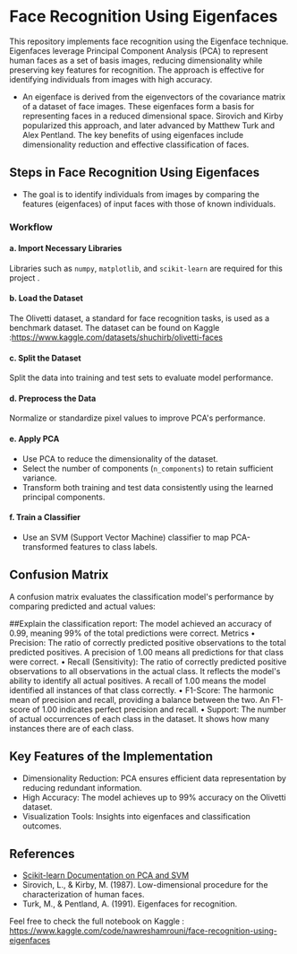 # Face Recognition Using Eigenfaces

This repository implements face recognition using the Eigenface technique. Eigenfaces leverage Principal Component Analysis (PCA) to represent human faces as a set of basis images, reducing dimensionality while preserving key features for recognition. The approach is effective for identifying individuals from images with high accuracy.

- An eigenface is derived from the eigenvectors of the covariance matrix of a dataset of face images. These eigenfaces form a basis for representing faces in a reduced dimensional space. Sirovich and Kirby popularized this approach, and later advanced by Matthew Turk and Alex Pentland. The key benefits of using eigenfaces include dimensionality reduction and effective classification of faces.

## Steps in Face Recognition Using Eigenfaces

- The goal is to identify individuals from images by comparing the features (eigenfaces) of input faces with those of known individuals.

###  Workflow

#### a. Import Necessary Libraries
Libraries such as `numpy`, `matplotlib`, and `scikit-learn` are required for this project . 

#### b. Load the Dataset
The Olivetti dataset, a standard for face recognition tasks, is used as a benchmark dataset.
The dataset can be found on Kaggle :https://www.kaggle.com/datasets/shuchirb/olivetti-faces

#### c. Split the Dataset
Split the data into training and test sets to evaluate model performance.

#### d. Preprocess the Data
Normalize or standardize pixel values to improve PCA's performance.

#### e. Apply PCA
- Use PCA to reduce the dimensionality of the dataset.
- Select the number of components (`n_components`) to retain sufficient variance.
- Transform both training and test data consistently using the learned principal components.

#### f. Train a Classifier
- Use an SVM (Support Vector Machine) classifier to map PCA-transformed features to class labels.


## Confusion Matrix
A confusion matrix evaluates the classification model's performance by comparing predicted and actual values:

##Explain the classification report: The model achieved an accuracy of 0.99, meaning 99% of the total predictions were correct.
Metrics
•	Precision: The ratio of correctly predicted positive observations to the total predicted positives. A precision of 1.00 means all predictions for that class were correct.
•	Recall (Sensitivity): The ratio of correctly predicted positive observations to all observations in the actual class. It reflects the model's ability to identify all actual positives. A recall of 1.00 means the model identified all instances of that class correctly.
•	F1-Score: The harmonic mean of precision and recall, providing a balance between the two. An F1-score of 1.00 indicates perfect precision and recall.
•	Support: The number of actual occurrences of each class in the dataset. It shows how many instances there are of each class.


## Key Features of the Implementation
- Dimensionality Reduction: PCA ensures efficient data representation by reducing redundant information.
- High Accuracy: The model achieves up to 99% accuracy on the Olivetti dataset.
- Visualization Tools: Insights into eigenfaces and classification outcomes.

## References
- [Scikit-learn Documentation on PCA and SVM](https://scikit-learn.org/0.15/auto_examples/applications/face_recognition.html)
- Sirovich, L., & Kirby, M. (1987). Low-dimensional procedure for the characterization of human faces.
- Turk, M., & Pentland, A. (1991). Eigenfaces for recognition.


Feel free to check the full notebook on Kaggle : https://www.kaggle.com/code/nawreshamrouni/face-recognition-using-eigenfaces
